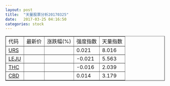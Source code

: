 ```yaml
---
layout: post
title:  "天量股票分析20170325"
date:   2017-03-25 04:16:50
categories: stock
---
```

<script type="text/javascript">
var stockList = []
stockList.push('gb_urs');
stockList.push('gb_leju');
stockList.push('gb_thc');
stockList.push('gb_cbd');
</script>

<table border="1">
 <tr>
  <td>代码</td>
  <td>最新价</td>
  <td>涨跌幅(%)</td>
 <td>强度指数</td>
 <td>天量指数</td>
</tr>
  <tr id="urs"><td><a href="http://stock.finance.sina.com.cn/usstock/quotes/URS.html" target="_blank">URS</a></td><td></td><td></td><td>0.021</td><td>8.016</td></tr>
  <tr id="leju"><td><a href="http://stock.finance.sina.com.cn/usstock/quotes/LEJU.html" target="_blank">LEJU</a></td><td></td><td></td><td>-0.021</td><td>5.563</td></tr>
  <tr id="thc"><td><a href="http://stock.finance.sina.com.cn/usstock/quotes/THC.html" target="_blank">THC</a></td><td></td><td></td><td>-0.016</td><td>2.039</td></tr>
  <tr id="cbd"><td><a href="http://stock.finance.sina.com.cn/usstock/quotes/CBD.html" target="_blank">CBD</a></td><td></td><td></td><td>0.014</td><td>3.179</td></tr>
</table>
